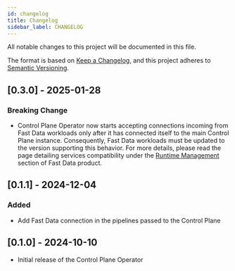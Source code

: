 ```yaml
---
id: changelog
title: Changelog
sidebar_label: CHANGELOG
---
```


<!--
WARNING: this file was automatically generated by Mia-Platform Doc Aggregator.
DO NOT MODIFY IT BY HAND.
Instead, modify the source file and run the aggregator to regenerate this file.
-->

All notable changes to this project will be documented in this file.

The format is based on [Keep a Changelog](https://keepachangelog.com/en/1.0.0/),
and this project adheres to [Semantic Versioning](https://semver.org/spec/v2.0.0.html).

## [0.3.0] - 2025-01-28

### Breaking Change

- Control Plane Operator now starts accepting connections incoming from Fast Data workloads only after
it has connected itself to the main Control Plane instance.
Consequently, Fast Data workloads must be updated to the version supporting this behavior.
For more details, please read the page detailing services compatibility under the [Runtime Management](/fast_data/runtime_management/compatibility_matrix.md) section of Fast Data product.

## [0.1.1] - 2024-12-04

### Added

- Add Fast Data connection in the pipelines passed to the Control Plane

## [0.1.0] - 2024-10-10

- Initial release of the Control Plane Operator
